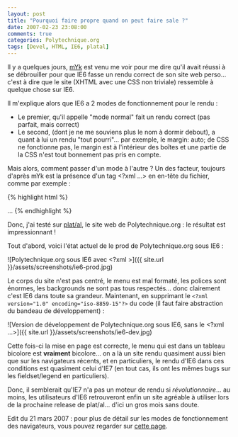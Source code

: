 ```yaml
---
layout: post
title: "Pourquoi faire propre quand on peut faire sale ?"
date: 2007-02-23 23:08:00
comments: true
categories: Polytechnique.org
tags: [Devel, HTML, IE6, platal]
---
```

Il y a quelques jours, [mYk](http://myks.org) est venu me voir pour me dire qu'il avait réussi à se débrouiller pour que IE6 fasse un rendu correct de son site web perso... c'est à dire que le site (XHTML avec une CSS non triviale) ressemble à quelque chose sur IE6.

Il m'explique alors que IE6 a 2 modes de fonctionnement pour le rendu :

*   Le premier, qu'il appelle "mode normal" fait un rendu correct (pas parfait, mais correct)
*   Le second, (dont je ne me souviens plus le nom à dormir debout), a quant à lui un rendu "tout pourri"... par exemple, le margin: auto; de CSS ne fonctionne pas, le margin est à l'intérieur des boîtes et une partie de la CSS n'est tout bonnement pas pris en compte.

<!-- more -->

Mais alors, comment passer d'un mode à l'autre ? Un des facteur, toujours d'après mYk est la présence d'un tag <?xml ...> en en-tête du fichier, comme par exemple :

{% highlight html %}
<?xml version="1.0" encoding="iso-8859-15"?>
<!DOCTYPE html PUBLIC "-//W3C//DTD XHTML 1.1//EN" "http://www.w3.org/TR/xhtml11/DTD/xhtml11.dtd">
<html xmlns="http://www.w3.org/1999/xhtml">
  <head>
  </head>
...
{% endhighlight %}

Donc, j'ai testé sur [plat/al](http://opensource.polytechnique.org/platal/), le site web de Polytechnique.org : le résultat est impressionnant !

Tout d'abord, voici l'état actuel de le prod de Polytechnique.org sous IE6 :

![Polytechnique.org sous IE6 avec <?xml >]({{ site.url }}/assets/screenshots/ie6-prod.jpg)

Le corps du site n'est pas centré, le menu est mal formaté, les polices sont énormes, les backgrounds ne sont pas tous respectés... donc clairement c'est IE6 dans toute sa grandeur. Maintenant, en supprimant le `<?xml version="1.0" encoding="iso-8859-15"?>` du code (il faut faire abstraction du bandeau de développement) :

![Version de développement de Polytechnique.org sous IE6, sans le <?xml ...>]({{ site.url }}/assets/screenshots/ie6-dev.jpg)

Cette fois-ci la mise en page est correcte, le menu qui est dans un tableau bicolore est __vraiment__ bicolore... on a là un site rendu quasiment aussi bien que sur les navigateurs récents, et en particuliers, le rendu d'IE6 dans ces conditions est quasiment celui d'IE7 (en tout cas, ils ont les mêmes bugs sur les fieldset/legend en particuliers).

Donc, il semblerait qu'IE7 n'a pas un moteur de rendu si _révolutionnaire_... au moins, les utilisateurs d'IE6 retrouveront enfin un site agréable à utiliser lors de la prochaine release de plat/al... d'ici un gros mois sans doute.

Edit du 21 mars 2007 : pour plus de détail sur les modes de fonctionnement des navigateurs, vous pouvez regarder sur [cette page](http://hsivonen.iki.fi/doctype/).
